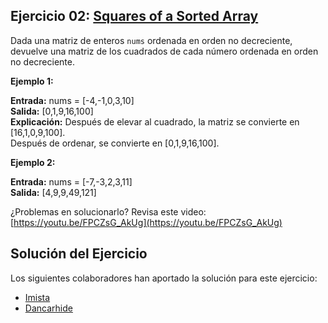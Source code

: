 ## Ejercicio 02: [Squares of a Sorted Array](https://leetcode.com/problems/squares-of-a-sorted-array/description/)

Dada una matriz de enteros `nums` ordenada en orden no decreciente, devuelve una matriz de los cuadrados de cada número ordenada en orden no decreciente.

**Ejemplo 1:**

**Entrada:** nums = [-4,-1,0,3,10]  
**Salida:** [0,1,9,16,100]  
**Explicación:** Después de elevar al cuadrado, la matriz se convierte en [16,1,0,9,100].  
Después de ordenar, se convierte en [0,1,9,16,100].

**Ejemplo 2:**

**Entrada:** nums = [-7,-3,2,3,11]  
**Salida:** [4,9,9,49,121]

¿Problemas en solucionarlo? Revisa este video: [https://youtu.be/FPCZsG_AkUg](https://youtu.be/FPCZsG_AkUg)

## Solución del Ejercicio

Los siguientes colaboradores han aportado la solución para este ejercicio:

- [Imista](https://github.com/Imista/)
- [Dancarhide](https://github.com/Dancarhide/)
